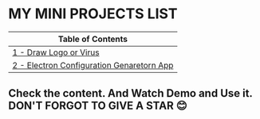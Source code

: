 # MY MINI PROJECTS LIST


| Table of Contents |
|--|
|[1 - Draw Logo or Virus](https://github.com/emhash/Mini-Project-Python_2022/tree/main/001_LogoOrVirus) |
|[2 - Electron Configuration Genaretorn App](https://github.com/emhash/Mini-Project-Python_2022/tree/main/002_Electron_Configuration_App) |


## Check the content. And Watch Demo and Use it. DON'T FORGOT TO GIVE A STAR 😊
